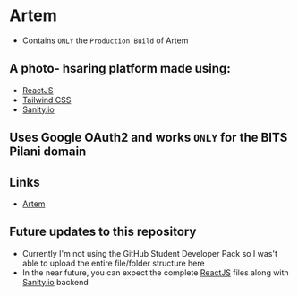 # Artem

- Contains `ONLY` the `Production Build` of Artem

## A photo- hsaring platform made using:
- [ReactJS](https://reactjs.org/)
- [Tailwind CSS](https://tailwindcss.com/)
- [Sanity.io](sanity.io)

## Uses Google OAuth2 and works `ONLY` for the BITS Pilani domain

## Links

- [Artem](https://bitsartem.netlify.app)

## Future updates to this repository

- Currently I'm not using the GitHub Student Developer Pack so I was't able to upload the entire file/folder structure here
- In the near future, you can expect the complete [ReactJS](https://reactjs.org/) files along with [Sanity.io](sanity.io) backend
